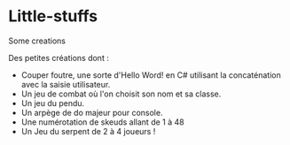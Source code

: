 # Little-stuffs
Some creations

Des petites créations dont :

- Couper foutre, une sorte d'Hello Word! en C# utilisant la concaténation avec la saisie utilisateur.
- Un jeu de combat où l'on choisit son nom et sa classe.
- Un jeu du pendu.
- Un arpège de do majeur pour console.
- Une numérotation de skeuds allant de 1 à 48
- Un Jeu du serpent de 2 à 4 joueurs !
